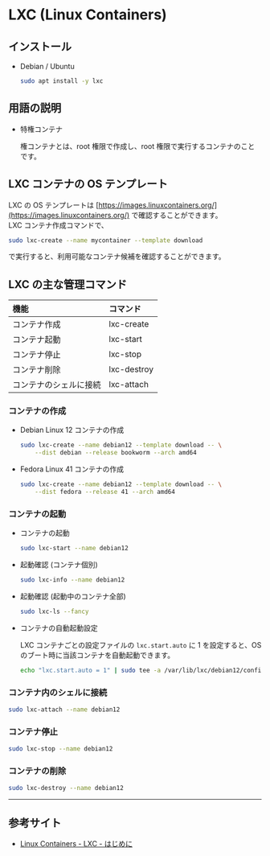 LXC (Linux Containers)
===

## インストール

- Debian / Ubuntu

    ```bash
    sudo apt install -y lxc
    ```

## 用語の説明

- 特権コンテナ

    権コンテナとは、root 権限で作成し、root 権限で実行するコンテナのことです。


## LXC コンテナの OS テンプレート

LXC の OS テンプレートは [https://images.linuxcontainers.org/](https://images.linuxcontainers.org/) で確認することができます。  
LXC コンテナ作成コマンドで、

```bash
sudo lxc-create --name mycontainer --template download
```

で実行すると、利用可能なコンテナ候補を確認することができます。


## LXC の主な管理コマンド

| 機能                   | コマンド    |
| :--------------------- | :---------- |
| コンテナ作成           | lxc-create  |
| コンテナ起動           | lxc-start   |
| コンテナ停止           | lxc-stop    |
| コンテナ削除           | lxc-destroy |
| コンテナのシェルに接続 | lxc-attach  |

### コンテナの作成

- Debian Linux 12 コンテナの作成

    ```bash
    sudo lxc-create --name debian12 --template download -- \
        --dist debian --release bookworm --arch amd64
    ```

- Fedora Linux 41 コンテナの作成

    ```bash
    sudo lxc-create --name debian12 --template download -- \
        --dist fedora --release 41 --arch amd64
    ```

### コンテナの起動

- コンテナの起動

    ```bash
    sudo lxc-start --name debian12
    ```

- 起動確認 (コンテナ個別)

    ```bash
    sudo lxc-info --name debian12
    ```

- 起動確認 (起動中のコンテナ全部)

    ```bash
    sudo lxc-ls --fancy
    ```

- コンテナの自動起動設定

    LXC コンテナごとの設定ファイルの `lxc.start.auto` に 1 を設定すると、OS のブート時に当該コンテナを自動起動できます。

    ```bash
    echo "lxc.start.auto = 1" | sudo tee -a /var/lib/lxc/debian12/config
    ```

### コンテナ内のシェルに接続

```bash
sudo lxc-attach --name debian12
```

### コンテナ停止

```bash
sudo lxc-stop --name debian12
```

### コンテナの削除

```bash
sudo lxc-destroy --name debian12
```

---

## 参考サイト

- [Linux Containers - LXC - はじめに](https://linuxcontainers.org/ja/lxc/getting-started/)